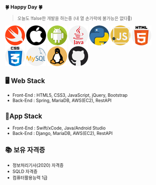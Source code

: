 
### 🍀 Happy Day 🍀

> 오늘도 !false한 개발을 하는중 (내 열 손가락에 불가능은 없다👊)

![swift](./swift.png)  ![apple](./apple.png)  ![android](./android.png)  ![java](./java.png)  ![python](./python.png)  ![javascript](./javascript.png)  ![html5](./html5.png)  ![css](./css.png)  ![mysql](./mysql.png)  ![linux](./linux.png)  ![github](./github.png)  

🖥 Web Stack
-
- Front-End : HTML5, CSS3, JavaScript, jQuery, Bootstrap
- Back-End : Spring, MariaDB, AWS(EC2), RestAPI

📱App Stack
- 
- Front-End : Swift/xCode, Java/Android Studio
- Back-End : Django, MariaDB, AWS(EC2), RestAPI

📚 보유 자격증
-
- 정보처리기사(2020) 자격증
- SQLD 자격증
- 컴퓨터활용능력 1급

